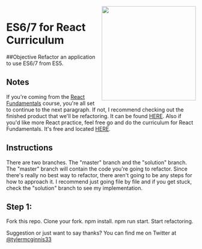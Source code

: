 <img src="https://cloud.githubusercontent.com/assets/2933430/21000144/6e6cfa86-bcd6-11e6-950c-149059841f19.png" width="250" align="right">

ES6/7 for React Curriculum
========

##Objective
Refactor an application to use ES6/7 from ES5.

## Notes
If you're coming from the [React Fundamentals](http://courses.reactjsprogram.com/courses/reactjsfundamentals) course, you're all set to continue to the next paragraph. If not, I recommend checking out the finished product that we'll be refactoring. It can be found [HERE](http://www.reactjsprogram.com/React-Fundamentals-Project/index.html). Also if you'd like more React practice, feel free go and do the curriculum for React Fundamentals. It's free and located [HERE](https://github.com/ReactjsProgram/react-fundamentals-curriculum).

## Instructions
There are two branches. The "master" branch and the "solution" branch. The "master" branch will contain the code you're going to refactor. Since there's really no best way to refactor, there aren't going to be any steps for how to approach it. I recommend just going file by file and if you get stuck, check the "solution" branch to see my implementation.

## Step 1:
Fork this repo. Clone your fork. npm install. npm run start. Start refactoring.


Suggestion or just want to say thanks? You can find me on Twitter at [@tylermcginnis33](http://twitter.com/tylermcginnis33)
